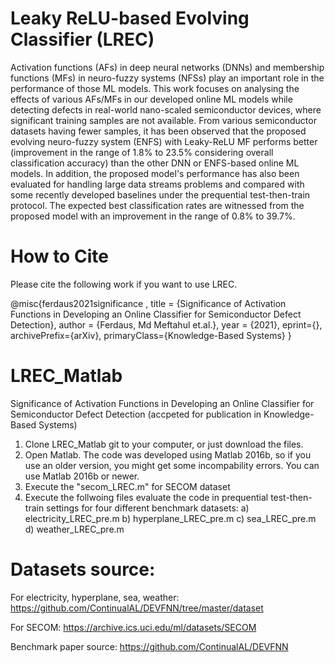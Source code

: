 # Leaky ReLU-based Evolving Classifier (LREC)
Activation functions (AFs) in deep neural networks (DNNs) and membership functions (MFs) in neuro-fuzzy systems (NFSs) play an important role in 
the performance of those ML models. This work focuses on analysing the effects of various AFs/MFs in our developed online ML models while detecting defects in 
real-world nano-scaled semiconductor devices, where significant training samples are not available. From various semiconductor datasets having fewer samples, 
it has been observed that the proposed evolving neuro-fuzzy system (ENFS) with Leaky-ReLU MF performs better (improvement in the range of 1.8% to 23.5%
considering overall classification accuracy) than the other DNN or ENFS-based online ML models. In addition, the proposed model's performance has also been 
evaluated for handling large data streams problems and compared with some recently developed baselines under the prequential test-then-train protocol. 
The expected best classification rates are witnessed from the proposed model with an improvement in the range of 0.8% to 39.7%.

# How to Cite
Please cite the following work if you want to use LREC.

@misc{ferdaus2021significance ,
  title = {Significance of Activation Functions in Developing an Online Classifier for Semiconductor Defect Detection},
  author = {Ferdaus, Md Meftahul et.al.},
  year = {2021},
  eprint={},
  archivePrefix={arXiv},
  primaryClass={Knowledge-Based Systems}
}

# LREC_Matlab

Significance of Activation Functions in Developing an Online Classifier for Semiconductor Defect Detection (accpeted for publication in Knowledge-Based Systems)

1. Clone LREC_Matlab git to your computer, or just download the files.
2. Open Matlab. The code was developed using Matlab 2016b, so if you use an older version, you might get some incompability errors. You can use Matlab 2016b or newer.
3. Execute the "secom_LREC.m" for SECOM dataset
4. Execute the follwoing files evaluate the code in prequential test-then-train settings for four different benchmark datasets:
   a) electricity_LREC_pre.m
   b) hyperplane_LREC_pre.m
   c) sea_LREC_pre.m
   d) weather_LREC_pre.m
   
   
# Datasets source: 
For electricity, hyperplane, sea, weather: https://github.com/ContinualAL/DEVFNN/tree/master/dataset

For SECOM: https://archive.ics.uci.edu/ml/datasets/SECOM  

Benchmark paper source:
https://github.com/ContinualAL/DEVFNN 
